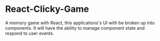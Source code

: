 # React-Clicky-Game

A memory game with React, this applications's UI with be broken up into components. It will have the ability to manage component state and respond to user events.
